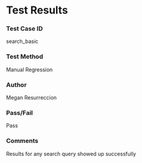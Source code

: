 # Test Results

### Test Case ID
search_basic

### Test Method
Manual Regression

### Author
Megan Resurreccion

### Pass/Fail
Pass

### Comments
Results for any search query showed up successfully
